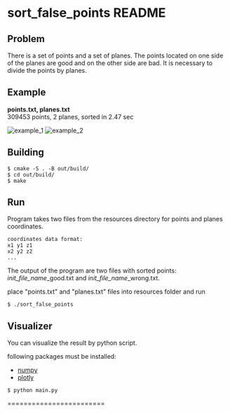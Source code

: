 sort_false_points README
========================

## Problem

There is a set of points and a set of planes. 
The points located on one side of the planes are good and on the other side are bad. 
It is necessary to divide the points by planes.

## Example

<b>points.txt, planes.txt</b> <br />
309453 points, 2 planes, sorted in 2.47 sec

![example_1](https://user-images.githubusercontent.com/30512240/185460025-924423de-308a-4852-be44-aad1d4a834ce.png)
![example_2](https://user-images.githubusercontent.com/30512240/185460028-16e3d725-375d-42e5-9f22-d1caf075eece.png)


## Building

```
$ cmake -S . -B out/build/
$ cd out/build/
$ make
```

## Run

Program takes two files from the resources directory for points and planes coordinates.

```
coordinates data format: 
x1 y1 z1 
x2 y2 z2
...
```

The output of the program are two files with sorted points: 
*init_file_name*_good.txt and *init_file_name*_wrong.txt.

place "points.txt" and "planes.txt" files into resources folder and run

```
$ ./sort_false_points
```

## Visualizer

You can visualize the result by python script.

following packages must be installed:

* [numpy](https://numpy.org/)
* [plotly](https://plotly.com/python/graph-objects/)

```
$ python main.py
```

========================
